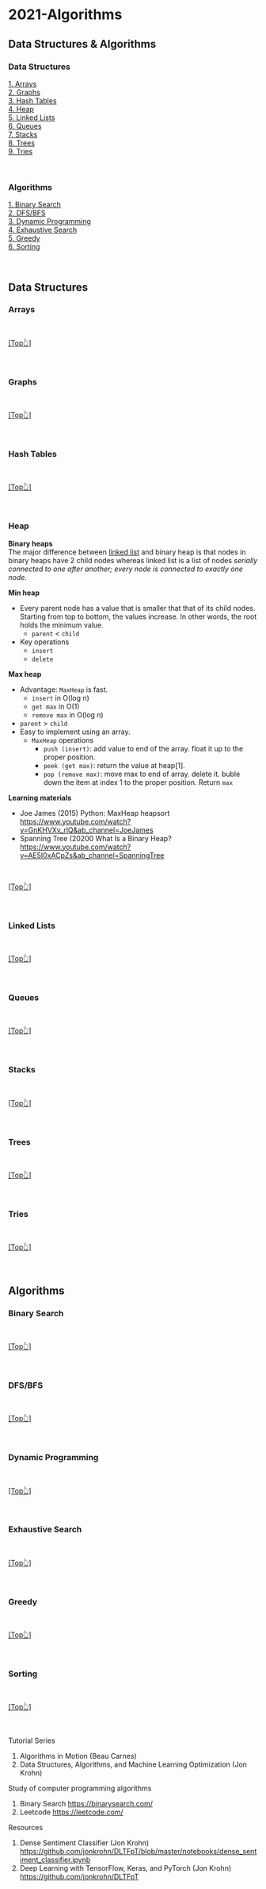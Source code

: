 # <span id="top">2021-Algorithms</span>


## Data Structures & Algorithms

### Data Structures

[1. Arrays](#arrays)  
[2. Graphs](#graphs)  
[3. Hash Tables](#hashtables)  
[4. Heap](#heap)  
[5. Linked Lists](#linkedlists)  
[6. Queues](#queues)  
[7. Stacks](#stacks)  
[8. Trees](#trees)  
[9. Tries](#tries)  

<br>


### Algorithms  

[1. Binary Search](#binarysearch)  
[2. DFS/BFS](#dfs/bfs)  
[3. Dynamic Programming](#dynamicprogramming)  
[4. Exhaustive Search](#exhaustivesearch)  
[5. Greedy](#greedy)  
[6. Sorting](#sorting)  

<br>


## Data Structures  

### <span id="arrays">Arrays</span>

<br>

[[Top👆]](#top)

<br>

### <span id="graphs">Graphs</span>

<br>

[[Top👆]](#top)

<br>

### <span id="hashtables">Hash Tables</span>

<br>

[[Top👆]](#top)

<br>

### <span id="heap">Heap</span>

**Binary heaps**  
The major difference between [linked list](#linkedlist) and binary heap is that nodes in binary heaps have 2 child nodes whereas linked list is a list of nodes *serially connected to one after another; every node is connected to exactly one node.*

**Min heap**
  - Every parent node has a value that is smaller that that of its child nodes. Starting from top to bottom, the values increase. In other words, the root holds the minimum value. 
    - `parent` < `child`
  - Key operations
    - `insert`
    - `delete`

**Max heap**
  - Advantage: `MaxHeap` is fast.
    - `insert` in O(log n)
    - `get max` in O(1)
    - `remove max` in O(log n)
  - `parent` > `child`
  - Easy to implement using an array.
    - `MaxHeap` operations
      - `push (insert)`: add value to end of the array. float it up to the proper position. 
      - `peek (get max)`: return the value at heap[1].
      - `pop (remove max)`: move max to end of array. delete it. buble down the item at index 1 to the proper position. Return `max`
      
  **Learning materials**
  - Joe James (2015) Python: MaxHeap heapsort https://www.youtube.com/watch?v=GnKHVXv_rlQ&ab_channel=JoeJames
  - Spanning Tree (20200 What Is a Binary Heap? https://www.youtube.com/watch?v=AE5I0xACpZs&ab_channel=SpanningTree

<br>

[[Top👆]](#top)

<br>

### <span id="linkedlists">Linked Lists</span>

<br>

[[Top👆]](#top)

<br>

### <span id="queues">Queues</span>

<br>

[[Top👆]](#top)

<br>

### <span id="stacks">Stacks</span>

<br>

[[Top👆]](#top)

<br>

### <span id="trees">Trees</span>

<br>

[[Top👆]](#top)

<br>

### <span id="tries">Tries</span>

<br>

[[Top👆]](#top)

<br>



## Algorithms  

### <span id="binarysearch">Binary Search</span>

<br>

[[Top👆]](#top)

<br>

### <span id="dfs/bfs">DFS/BFS</span>

<br>

[[Top👆]](#top)

<br>

### <span id="dynamicprogramming">Dynamic Programming</span>

<br>

[[Top👆]](#top)

<br>

### <span id="exhaustivesearch">Exhaustive Search</span>

<br>

[[Top👆]](#top)

<br>

### <span id="greedy">Greedy</span>

<br>

[[Top👆]](#top)

<br>

### <span id="sorting">Sorting</span>

<br>

[[Top👆]](#top)

<br>




Tutorial Series
1. Algorithms in Motion (Beau Carnes)
2. Data Structures, Algorithms, and Machine Learning Optimization (Jon Krohn)


Study of computer programming algorithms

1) Binary Search https://binarysearch.com/
2) Leetcode https://leetcode.com/


Resources 

1)  Dense Sentiment Classifier (Jon Krohn) https://github.com/jonkrohn/DLTFpT/blob/master/notebooks/dense_sentiment_classifier.ipynb
2) Deep Learning with TensorFlow, Keras, and PyTorch (Jon Krohn) https://github.com/jonkrohn/DLTFpT
